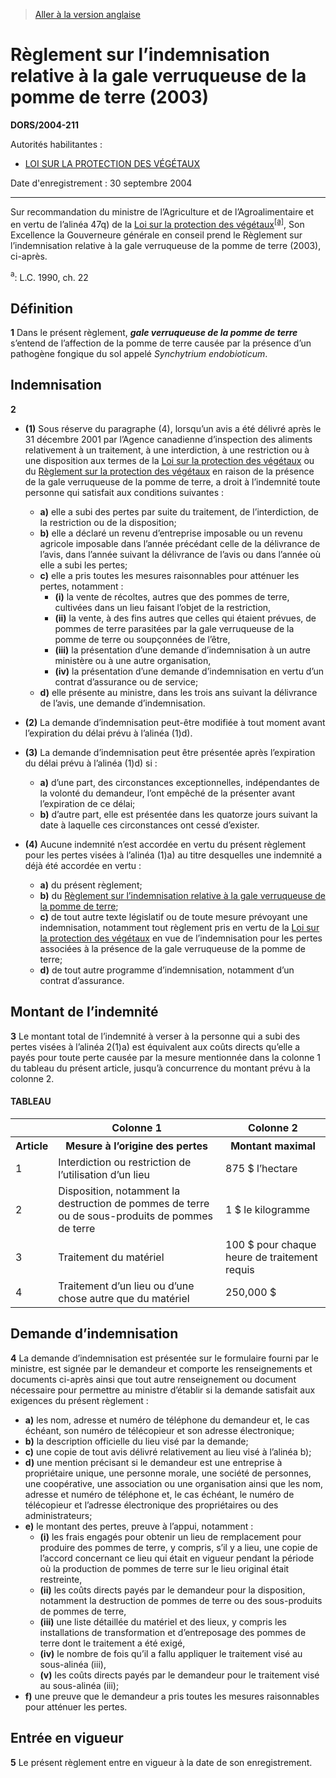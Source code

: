 > [Aller à la version anglaise](/en/Regulations/Statutory%20Orders%20and%20Regulations/2004/211.md)

# Règlement sur l’indemnisation relative à la gale verruqueuse de la pomme de terre (2003)

**DORS/2004-211**

Autorités habilitantes : 
- [LOI SUR LA PROTECTION DES VÉGÉTAUX](/fr/Lois/Lois%20du%20Canada/1990/ch.%2022.md)

Date d'enregistrement : 30 septembre 2004

----------

Sur recommandation du ministre de l’Agriculture et de l’Agroalimentaire et en vertu de l’alinéa 47q) de la [Loi sur la protection des végétaux](/fr/Lois/Lois%20du%20Canada/1990/ch.%2022.md)<sup><a href='#footnotea'>[a]</a></sup>, Son Excellence la Gouverneure générale en conseil prend le Règlement sur l’indemnisation relative à la gale verruqueuse de la pomme de terre (2003), ci-après.

<a name='footnotea'><sup>a</sup></a>: L.C. 1990, ch. 22<br />




## Définition


**1** Dans le présent règlement, ***gale verruqueuse de la pomme de terre*** s’entend de l’affection de la pomme de terre causée par la présence d’un pathogène fongique du sol appelé *Synchytrium endobioticum*.




## Indemnisation


**2** 

- **(1)** Sous réserve du paragraphe (4), lorsqu’un avis a été délivré après le 31 décembre 2001 par l’Agence canadienne d’inspection des aliments relativement à un traitement, à une interdiction, à une restriction ou à une disposition aux termes de la [Loi sur la protection des végétaux](/fr/Lois/Lois%20du%20Canada/1990/ch.%2022.md) ou du [Règlement sur la protection des végétaux](/fr/Règlements/Décrets,%20ordonnances%20et%20règlements%20statutaires/95/212.md) en raison de la présence de la gale verruqueuse de la pomme de terre, a droit à l’indemnité toute personne qui satisfait aux conditions suivantes :
	- **a)** elle a subi des pertes par suite du traitement, de l’interdiction, de la restriction ou de la disposition;
	- **b)** elle a déclaré un revenu d’entreprise imposable ou un revenu agricole imposable dans l’année précédant celle de la délivrance de l’avis, dans l’année suivant la délivrance de l’avis ou dans l’année où elle a subi les pertes;
	- **c)** elle a pris toutes les mesures raisonnables pour atténuer les pertes, notamment :
		- **(i)** la vente de récoltes, autres que des pommes de terre, cultivées dans un lieu faisant l’objet de la restriction,
		- **(ii)** la vente, à des fins autres que celles qui étaient prévues, de pommes de terre parasitées par la gale verruqueuse de la pomme de terre ou soupçonnées de l’être,
		- **(iii)** la présentation d’une demande d’indemnisation à un autre ministère ou à une autre organisation,
		- **(iv)** la présentation d’une demande d’indemnisation en vertu d’un contrat d’assurance ou de service;
	- **d)** elle présente au ministre, dans les trois ans suivant la délivrance de l’avis, une demande d’indemnisation.

- **(2)** La demande d’indemnisation peut-être modifiée à tout moment avant l’expiration du délai prévu à l’alinéa (1)d).

- **(3)** La demande d’indemnisation peut être présentée après l’expiration du délai prévu à l’alinéa (1)d) si :
	- **a)** d’une part, des circonstances exceptionnelles, indépendantes de la volonté du demandeur, l’ont empêché de la présenter avant l’expiration de ce délai;
	- **b)** d’autre part, elle est présentée dans les quatorze jours suivant la date à laquelle ces circonstances ont cessé d’exister.

- **(4)** Aucune indemnité n’est accordée en vertu du présent règlement pour les pertes visées à l’alinéa (1)a) au titre desquelles une indemnité a déjà été accordée en vertu :
	- **a)** du présent règlement;
	- **b)** du [Règlement sur l’indemnisation relative à la gale verruqueuse de la pomme de terre](/fr/Règlements/Décrets,%20ordonnances%20et%20règlements%20statutaires/2001/451.md);
	- **c)** de tout autre texte législatif ou de toute mesure prévoyant une indemnisation, notamment tout règlement pris en vertu de la [Loi sur la protection des végétaux](/fr/Lois/Lois%20du%20Canada/1990/ch.%2022.md) en vue de l’indemnisation pour les pertes associées à la présence de la gale verruqueuse de la pomme de terre;
	- **d)** de tout autre programme d’indemnisation, notamment d’un contrat d’assurance.




## Montant de l’indemnité


**3** Le montant total de l’indemnité à verser à la personne qui a subi des pertes visées à l’alinéa 2(1)a) est équivalent aux coûts directs qu’elle a payés pour toute perte causée par la mesure mentionnée dans la colonne 1 du tableau du présent article, jusqu’à concurrence du montant prévu à la colonne 2.
#### TABLEAU
<table>
<tr>
<th></th>
<th>Colonne 1</th>
<th>Colonne 2</th>
</tr>
<tr>
<th>Article</th>
<th>Mesure à l’origine des pertes</th>
<th>Montant maximal</th>
</tr>
<tr>
<td>1</td>
<td>Interdiction ou restriction de l’utilisation d’un lieu</td>
<td>875 $ l’hectare</td>
</tr>
<tr>
<td>2</td>
<td>Disposition, notamment la destruction de pommes de terre ou de sous-produits de pommes de terre</td>
<td>1 $ le kilogramme</td>
</tr>
<tr>
<td>3</td>
<td>Traitement du matériel</td>
<td>100 $ pour chaque heure de traitement requis</td>
</tr>
<tr>
<td>4</td>
<td>Traitement d’un lieu ou d’une chose autre que du matériel</td>
<td>250,000 $</td>
</tr>
</table>





## Demande d’indemnisation


**4** La demande d’indemnisation est présentée sur le formulaire fourni par le ministre, est signée par le demandeur et comporte les renseignements et documents ci-après ainsi que tout autre renseignement ou document nécessaire pour permettre au ministre d’établir si la demande satisfait aux exigences du présent règlement :
- **a)** les nom, adresse et numéro de téléphone du demandeur et, le cas échéant, son numéro de télécopieur et son adresse électronique;
- **b)** la description officielle du lieu visé par la demande;
- **c)** une copie de tout avis délivré relativement au lieu visé à l’alinéa b);
- **d)** une mention précisant si le demandeur est une entreprise à propriétaire unique, une personne morale, une société de personnes, une coopérative, une association ou une organisation ainsi que les nom, adresse et numéro de téléphone et, le cas échéant, le numéro de télécopieur et l’adresse électronique des propriétaires ou des administrateurs;
- **e)** le montant des pertes, preuve à l’appui, notamment :
	- **(i)** les frais engagés pour obtenir un lieu de remplacement pour produire des pommes de terre, y compris, s’il y a lieu, une copie de l’accord concernant ce lieu qui était en vigueur pendant la période où la production de pommes de terre sur le lieu original était restreinte,
	- **(ii)** les coûts directs payés par le demandeur pour la disposition, notamment la destruction de pommes de terre ou des sous-produits de pommes de terre,
	- **(iii)** une liste détaillée du matériel et des lieux, y compris les installations de transformation et d’entreposage des pommes de terre dont le traitement a été exigé,
	- **(iv)** le nombre de fois qu’il a fallu appliquer le traitement visé au sous-alinéa (iii),
	- **(v)** les coûts directs payés par le demandeur pour le traitement visé au sous-alinéa (iii);
- **f)** une preuve que le demandeur a pris toutes les mesures raisonnables pour atténuer les pertes.




## Entrée en vigueur


**5** Le présent règlement entre en vigueur à la date de son enregistrement.


